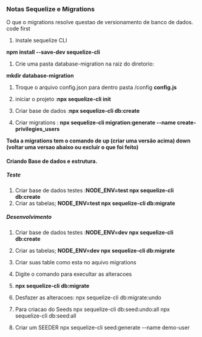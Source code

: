### Notas Sequelize e Migrations

O que o migrations resolve questao de versionamento de banco de dados.
code first
1. Instale sequelize CLI

**npm install --save-dev sequelize-cli**

1. Crie uma pasta database-migration na raiz do diretorio:

**mkdir database-migration**

1. Troque o arquivo config.json para dentro pasta /config **config.js**


1. iniciar o projeto :**npx sequelize-cli init**
1. Criar base de dados :**npx sequelize-cli db:create**

1. Criar migrations : **npx sequelize-cli migration:generate --name create-privilegies_users**

**Toda a migrations tem o comando de up (criar uma versão acima) down (voltar uma versao abaixo ou excluir o que foi feito)**

#### Criando Base de dados e estrutura.
##### Teste

1. Criar base de dados testes :**NODE_ENV=test npx sequelize-cli db:create**
1. Criar as tabelas;
**NODE_ENV=test npx sequelize-cli db:migrate**

##### Desenvolvimento

1. Criar base de dados testes :**NODE_ENV=dev npx sequelize-cli db:create**
1. Criar as tabelas;
**NODE_ENV=dev npx sequelize-cli db:migrate**

1. Criar suas table como esta no aquivo migrations
1. Digite o comando para execultar as alteracoes
1. **npx sequelize-cli db:migrate**


1. Desfazer as alteracoes:
npx sequelize-cli db:migrate:undo

1. Para criacao do Seeds 
npx sequelize-cli db:seed:undo:all
npx sequelize-cli db:seed:all


1. Criar um SEEDER 
npx sequelize-cli seed:generate --name demo-user